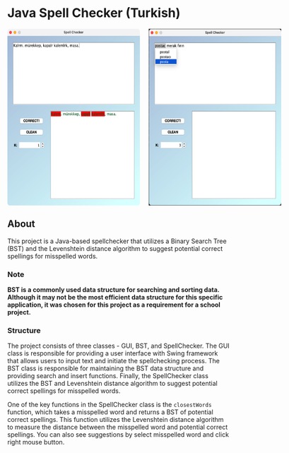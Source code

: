 # Java Spell Checker (Turkish)

<div style="display:flex">
  <img src="images/ss00.png" alt="Alt text" width="300" height="400" style="margin-right:20px;" />
  <img src="images/ss01.png" alt="Alt text" width="300" height="400" />
</div>

## About

This project is a Java-based spellchecker that utilizes a Binary Search Tree (BST) and the Levenshtein distance
algorithm to suggest potential correct spellings for misspelled words.

### Note

**BST is a commonly used data structure for searching and sorting data. Although it may not be the most efficient data
structure for this specific application, it was chosen for this project as a requirement for a school project.**

### Structure

The project consists of three classes - GUI, BST, and SpellChecker. The GUI class is responsible for providing a user
interface with Swing framework that allows users to input text and initiate the spellchecking process. The BST class is
responsible for
maintaining the BST data structure and providing search and insert functions. Finally, the SpellChecker class utilizes
the BST and Levenshtein distance algorithm to suggest potential correct spellings for misspelled words.

One of the key functions in the SpellChecker class is the `closestWords` function, which takes a misspelled word and
returns a BST of potential correct spellings. This function utilizes the Levenshtein distance algorithm to measure the
distance between the misspelled word and potential correct spellings. You can also see suggestions by select misspelled
word and click right mouse button.

